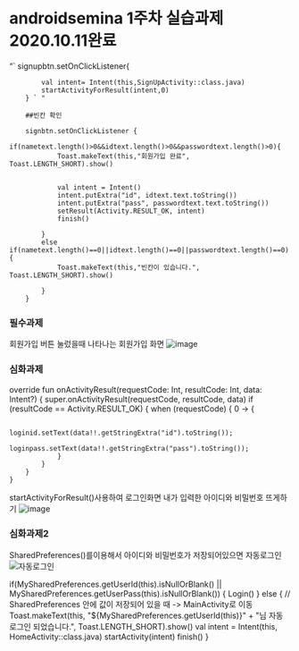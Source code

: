 # androidsemina 1주차 실습과제 2020.10.11완료

“`  signupbtn.setOnClickListener{


            val intent= Intent(this,SignUpActivity::class.java)
            startActivityForResult(intent,0)
        } ` "
        
        ##빈칸 확인
        
        signbtn.setOnClickListener {
            if(nametext.length()>0&&idtext.length()>0&&passwordtext.length()>0){
                Toast.makeText(this,"회원가입 완료", Toast.LENGTH_SHORT).show()


                val intent = Intent()
                intent.putExtra("id", idtext.text.toString())
                intent.putExtra("pass", passwordtext.text.toString())
                setResult(Activity.RESULT_OK, intent)
                finish()

            }
            else if(nametext.length()==0||idtext.length()==0||passwordtext.length()==0){
                Toast.makeText(this,"빈칸이 있습니다.", Toast.LENGTH_SHORT).show()

            }
        }
### 필수과제
회원가입 버튼 눌렀을때 나타나는 회원가입 화면
![image](https://user-images.githubusercontent.com/48551119/95677545-2d555600-0c01-11eb-9047-a4ca1c9976e9.png)
### 심화과제

 override fun onActivityResult(requestCode: Int, resultCode: Int, data: Intent?) {
        super.onActivityResult(requestCode, resultCode, data)
        if (resultCode == Activity.RESULT_OK) {
            when (requestCode) {
                0 -> {

                    loginid.setText(data!!.getStringExtra("id").toString());
                    loginpass.setText(data!!.getStringExtra("pass").toString());
                }
            }
        }
    }
startActivityForResult()사용하여 로그인화면 내가 입력한 아이디와 비밀번호 뜨게하기
![image](https://user-images.githubusercontent.com/48551119/95677572-5544b980-0c01-11eb-86c5-1b9724b89085.png)

### 심화과제2
 SharedPreferences()를이용해서 아이디와 비밀번호가 저장되어있으면 자동로그인
![자동로그인](https://user-images.githubusercontent.com/48551119/95677417-6214dd80-0c00-11eb-8be5-269753360aa1.png)

 if(MySharedPreferences.getUserId(this).isNullOrBlank()
            || MySharedPreferences.getUserPass(this).isNullOrBlank()) {
            Login()
        }
       else { // SharedPreferences 안에 값이 저장되어 있을 때 -> MainActivity로 이동
            Toast.makeText(this, "${MySharedPreferences.getUserId(this)}" +
                    "님 자동 로그인 되었습니다.", Toast.LENGTH_SHORT).show()
            val intent = Intent(this, HomeActivity::class.java)
            startActivity(intent)
            finish()
        }
